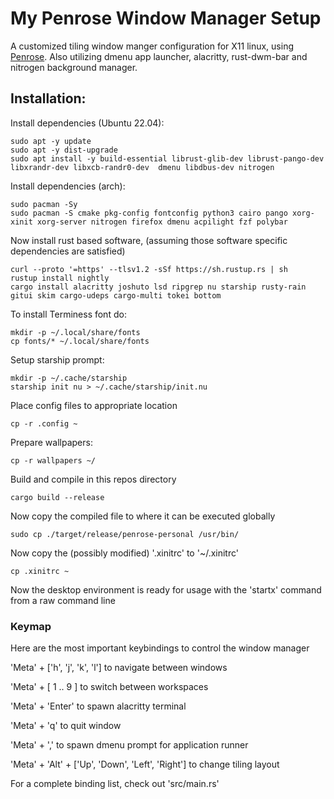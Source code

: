 # My Penrose Window Manager Setup
A customized tiling window manger configuration for X11 linux, using [Penrose](https://github.com/sminez/penrose).
Also utilizing dmenu app launcher, alacritty, rust-dwm-bar and nitrogen background manager.

## Installation:
Install dependencies (Ubuntu 22.04):
```shell
sudo apt -y update
sudo apt -y dist-upgrade
sudo apt install -y build-essential librust-glib-dev librust-pango-dev libxrandr-dev libxcb-randr0-dev  dmenu libdbus-dev nitrogen
```

Install dependencies (arch):

```shell
sudo pacman -Sy
sudo pacman -S cmake pkg-config fontconfig python3 cairo pango xorg-xinit xorg-server nitrogen firefox dmenu acpilight fzf polybar
```

Now install rust based software, (assuming those software specific dependencies are satisfied)
```shell
curl --proto '=https' --tlsv1.2 -sSf https://sh.rustup.rs | sh
rustup install nightly
cargo install alacritty joshuto lsd ripgrep nu starship rusty-rain gitui skim cargo-udeps cargo-multi tokei bottom
```

To install Terminess font do:
```shell
mkdir -p ~/.local/share/fonts
cp fonts/* ~/.local/share/fonts
```

Setup starship prompt:
```shell
mkdir -p ~/.cache/starship
starship init nu > ~/.cache/starship/init.nu
```

Place config files to appropriate location
```shell
cp -r .config ~
``` 

Prepare wallpapers:
```shell
cp -r wallpapers ~/
```

Build and compile in this repos directory
```shell
cargo build --release
```

Now copy the compiled file to where it can be executed globally
```shell
sudo cp ./target/release/penrose-personal /usr/bin/
```

Now copy the (possibly modified) '.xinitrc' to '~/.xinitrc'
```shell
cp .xinitrc ~
```

Now the desktop environment is ready for usage with the 'startx' command from a raw command line

### Keymap
Here are the most important keybindings to control the window manager

'Meta' + ['h', 'j', 'k', 'l'] to navigate between windows

'Meta' + [ 1 .. 9 ] to switch between workspaces

'Meta' + 'Enter' to spawn alacritty terminal

'Meta' + 'q' to quit window

'Meta' + ',' to spawn dmenu prompt for application runner

'Meta' + 'Alt' + ['Up', 'Down', 'Left', 'Right'] to change tiling layout

For a complete binding list, check out 'src/main.rs'
